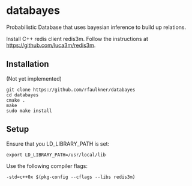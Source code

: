 databayes
=========

Probabilistic Database that uses bayesian inference to build up relations.

Install C++ redis client redis3m.  Follow the instructions at https://github.com/luca3m/redis3m.


Installation
------------

(Not yet implemented)

	git clone https://github.com/rfaulkner/databayes
	cd databayes
	cmake .
	make
	sudo make install


Setup
-----

Ensure that you LD_LIBRARY_PATH is set:

    export LD_LIBRARY_PATH=/usr/local/lib

Use the following compiler flags:

    -std=c++0x $(pkg-config --cflags --libs redis3m)
